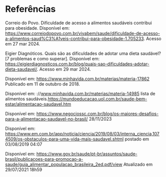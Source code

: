# Referências
Correio do Povo. Dificuldade de acesso a alimentos saudáveis contribui para obesidade. Disponível em: https://www.correiodopovo.com.br/vivabem/saude/dificuldade-de-acesso-a-alimentos-saud%C3%A1veis-contribui-para-obesidade-1.705233. Acesso em 27 mar 2024.

Eigier Diagnóticos. Quais são as dificuldades de adotar uma dieta saudável? [7 problemas e como superar]. Disponível em: https://eigierdiagnosticos.com.br/blog/quais-sao-dificuldades-adotar-dieta-saudavel/.  Acesso em 29 mar 2024.

Disponível em: https://www.minhavida.com.br/materias/materia-17862  Publicado em 11 de outubro de 2018.

Disponível em: ://www.minhavida.com.br/materias/materia-14985 lista de alimentos saudáveis.https://mundoeducacao.uol.com.br/saude-bem-estar/alimentacao-saudavel.htm

Disponível em: https://www.negociossc.com.br/blog/os-maiores-desafios-para-a-alimentacao-saudavel-no-brasil/  28/11/2023

Disponível em: https://www.em.com.br/app/noticia/ciencia/2019/08/03/interna_ciencia,1074509/os-obstaculos-para-uma-vida-mais-saudavel.shtml postado em 03/08/2019 04:07

Disponível em: https://www.gov.br/saude/pt-br/assuntos/saude-brasil/publicacoes-para-promocao-a-saude/guia_alimentar_populacao_brasileira_2ed.pdf/view Atualizado em 29/07/2021 18h59
